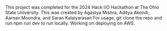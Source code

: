This project was completed for the 2024 Hack I/O Hackathon at The Ohio State University.
This was created by Agastya Mishra, Aditya Akondi, Aarnav Moondra, and Saran Kalaiyarasan
For usage, git clone the repo and run npm run dev to run locally. Working on deploying on AWS.
